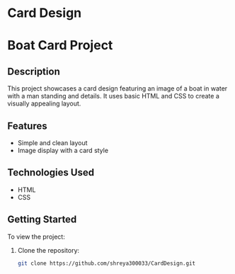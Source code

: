 # Card Design
# Boat Card Project

## Description
This project showcases a card design featuring an image of a boat in water with a man standing and details. It uses basic HTML and CSS to create a visually appealing layout.

## Features
- Simple and clean layout
- Image display with a card style

## Technologies Used
- HTML
- CSS

## Getting Started
To view the project:
1. Clone the repository:
   ```bash
   git clone https://github.com/shreya300033/CardDesign.git
